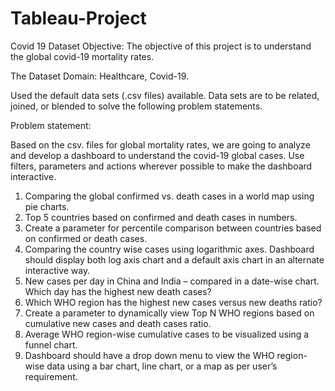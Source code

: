 # Tableau-Project
Covid 19 Dataset
Objective: The objective of this project is to understand the global covid-19 mortality rates.

The Dataset Domain: Healthcare, Covid-19.

Used the default data sets (.csv files) available. Data sets are to be related, joined, or blended to solve the following problem statements.

Problem statement:

Based on the csv. files for global mortality rates, we are going to analyze and develop a dashboard to understand the covid-19 global cases. Use filters, parameters and actions wherever possible to make the dashboard interactive.

1. Comparing the global confirmed vs. death cases in a world map using pie charts.
2. Top 5 countries based on confirmed and death cases in numbers.
3. Create a parameter for percentile comparison between countries based on confirmed or death cases.
4. Comparing the country wise cases using logarithmic axes. Dashboard should display both log axis chart and a default axis chart in an alternate interactive way.
5. New cases per day in China and India – compared in a date-wise chart. Which day has the highest new death cases?
6. Which WHO region has the highest new cases versus new deaths ratio?
7. Create a parameter to dynamically view Top N WHO regions based on cumulative new cases and death cases ratio.
8. Average WHO region-wise cumulative cases to be visualized using a funnel chart.
9. Dashboard should have a drop down menu to view the WHO region-wise data using a bar chart, line chart, or a map as per user’s requirement.
